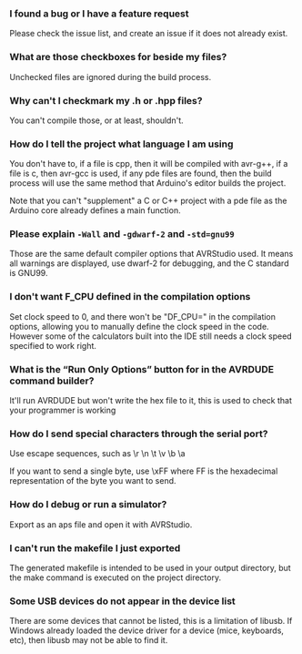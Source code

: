 ### I found a bug or I have a feature request ###

Please check the issue list, and create an issue if it does not already exist.

### What are those checkboxes for beside my files? ###

Unchecked files are ignored during the build process.

### Why can't I checkmark my .h or .hpp files? ###

You can't compile those, or at least, shouldn't.

### How do I tell the project what language I am using ###

You don't have to, if a file is cpp, then it will be compiled with avr-g++, if a file is c, then avr-gcc is used, if any pde files are found, then the build process will use the same method that Arduino's editor builds the project.

Note that you can't "supplement" a C or C++ project with a pde file as the Arduino core already defines a main function.

### Please explain `-Wall` and `-gdwarf-2` and `-std=gnu99` ###

Those are the same default compiler options that AVRStudio used. It means all warnings are displayed, use dwarf-2 for debugging, and the C standard is GNU99.

### I don't want F\_CPU defined in the compilation options ###

Set clock speed to 0, and there won't be "DF\_CPU=" in the compilation options, allowing you to manually define the clock speed in the code. However some of the calculators built into the IDE still needs a clock speed specified to work right.

### What is the “Run Only Options” button for in the AVRDUDE command builder? ###

It'll run AVRDUDE but won't write the hex file to it, this is used to check that your programmer is working

### How do I send special characters through the serial port? ###

Use escape sequences, such as \r \n \t \v \b \a

If you want to send a single byte, use \xFF where FF is the hexadecimal representation of the byte you want to send.

### How do I debug or run a simulator? ###

Export as an aps file and open it with AVRStudio.

### I can't run the makefile I just exported ###

The generated makefile is intended to be used in your output directory, but the make command is executed on the project directory.

### Some USB devices do not appear in the device list ###

There are some devices that cannot be listed, this is a limitation of libusb. If Windows already loaded the device driver for a device (mice, keyboards, etc), then libusb may not be able to find it.